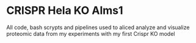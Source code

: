 # CRISPR Hela KO Alms1
All code, bash scrypts and pipelines used to aliced analyze and visualize proteomic data from my experiments with my first Crispr KO model
